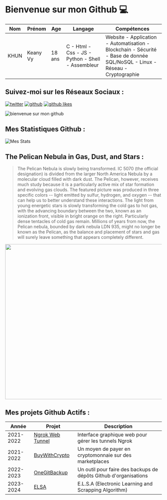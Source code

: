 # Bienvenue sur mon Github 💻
| Nom | Prénom | Age | Langage | Compétences |
|---  |---     |---  |---      |---
| KHUN | Keany Vy | 18 ans | C - Html - Css - JS - Python - Shell - Assembleur | Website - Application - Automatisation - Blockchain - Sécurité - Base de donnée SQL/NoSQL - Linux - Réseau - Cryptographie |

## Suivez-moi sur les Réseaux Sociaux :
[![twitter](https://img.shields.io/twitter/follow/thisiskeanyvy?style=social)](https://twitter.com/thisiskeanyvy)
[![github](https://img.shields.io/github/followers/thisiskeanyvy?style=social)](https://github.com/thisiskeanyvy?tab=followers)
[![github likes](https://img.shields.io/github/stars/thisiskeanyvy?style=social)](https://github.com/thisiskeanyvy)

![bienvenue sur mon github](https://thisiskeanyvy-hosting.pages.dev/banner.gif)

## Mes Statistiques Github :
![Mes Stats](https://github-readme-stats.vercel.app/api?username=thisiskeanyvy&show_icons=true&theme=radical)

## The Pelican Nebula in Gas, Dust, and Stars :

> The Pelican Nebula is slowly being transformed.  IC 5070 (the official designation) is divided from the larger North America Nebula by a molecular cloud filled with dark dust.  The Pelican, however, receives much study because it is a particularly active mix of star formation and evolving gas clouds.  The featured picture was produced in three specific colors -- light emitted by sulfur, hydrogen, and oxygen --  that can help us to better understand these interactions.  The light from young energetic stars is slowly transforming the cold gas to hot gas, with the advancing boundary between the two, known as an ionization front, visible in bright orange on the right. Particularly dense tentacles of cold gas remain.  Millions of years from now, the Pelican nebula, bounded by dark nebula LDN 935, might no longer be known as the Pelican, as the balance and placement of stars and gas will surely leave something that appears completely different.

<img src='https://apod.nasa.gov/apod/image/2308/LDN935_Jones_960.jpg' width="800" height="500"/>

## Mes projets Github Actifs :
| Année | Projet | Description |
|---   |---     |---          |
| 2021-2022 | [Ngrok Web Tunnel](https://github.com/thisiskeanyvy/ngrok-web-manager) | Interface graphique web pour gérer les tunnels Ngrok |
| 2021-2022 | [BuyWithCrypto](https://github.com/BuyWithCrypto) | Un moyen de payer en cryptomonnaie sur des marketplaces |
| 2022-2023 | [OneGitBackup](https://github.com/BuyWithCrypto/OneGitBackup) | Un outil pour faire des backups de dépôts Github d'organisations |
| 2023-2024 | [ELSA](https://github.com/thisiskeanyvy/ELSA) | E.L.S.A (Electronic Learning and Scrapping Algorithm) |